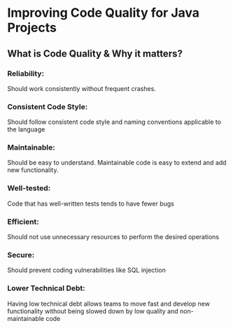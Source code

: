 
# Improving Code Quality for Java Projects


## What is Code Quality & Why it matters?
### Reliability:
  Should work consistently without frequent crashes.
### Consistent Code Style:
  Should follow consistent code style and naming conventions applicable to the language
### Maintainable: 
  Should be easy to understand. Maintainable code is easy to extend and add new functionality.
### Well-tested: 
  Code that has well-written tests tends to have fewer bugs
### Efficient:
  Should not use unnecessary resources to perform the desired operations
### Secure:
  Should prevent coding vulnerabilities like SQL injection
### Lower Technical Debt: 
  Having low technical debt allows teams to move fast and develop new functionality without being slowed down by low quality and non-maintainable code
